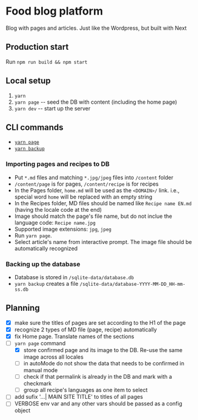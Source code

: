 # Food blog platform

Blog with pages and articles. Just like the Wordpress, but built with Next

## Production start

Run `npm run build && npm start`

## Local setup

1. `yarn`
2. `yarn page` -- seed the DB with content (including the home page)
3. `yarn dev` -- start up the server

## CLI commands

- [`yarn page`](#importing-pages-and-recipes-to-db)
- [`yarn backup`](#backing-up-the-database)

### Importing pages and recipes to DB

- Put `*.md` files and matching `*.jpg/jpeg` files into `/content` folder
- `/content/page` is for pages, `/content/recipe` is for recipes
- In the Pages folder, `home.md` will be used as the `<DOMAIN>/` link.
  i.e., special word `home` will be replaced with an empty string
- In the Recipes folder, MD files should be named like `Recipe name EN.md`
  (having the locale code at the end)
- Image should match the page's file name, but do not inclue the language code:
  `Recipe name.jpg`
- Supported image extensions: `jpg`, `jpeg`
- Run `yarn page`.
- Select article's name from interactive prompt. The image file should be automatically recognized

### Backing up the database

- Database is stored in `/sqlite-data/database.db`
- `yarn backup` creates a file `/sqlite-data/database-YYYY-MM-DD_HH-mm-ss.db`

## Planning

- [x] make sure the titles of pages are set according to the H1 of the page
- [x] recognize 2 types of MD file (page, recipe) automatically
- [x] fix Home page. Translate names of the sections
- [ ] `yarn page` command
    - [x] store confirmed page and its image to the DB. Re-use the same image across all locales
    - [ ] in autoMode do not show the data that needs to be confirmed in manual mode
    - [ ] check if that permalink is already in the DB and mark with a checkmark
    - [ ] group all recipe's languages as one item to select
- [ ] add sufix '...| MAIN SITE TITLE' to titles of all pages
- [ ] VERBOSE env var and any other vars should be passed as a config object
